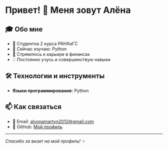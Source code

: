 # Привет! 👋 Меня зовут Алёна

## 🎓 Обо мне
- 🎯 Студентка 2 курса РАНХиГС
- 🌱 Сейчас изучаю: Python
- 🚀 Стремлюсь к карьере в финансах
- 💡 Постоянно учусь и совершенствую навыки
## 🛠️ Технологии и инструменты
- **Языки программирования:** Python

## 📫 Как связаться
- 📧 Email: alyonamartyn2012@gmail.com
- 💼 GitHub: [Мой профиль](https://github.com/AlenaMartyn)

---
*Спасибо за визит на мой профиль! ✨*
